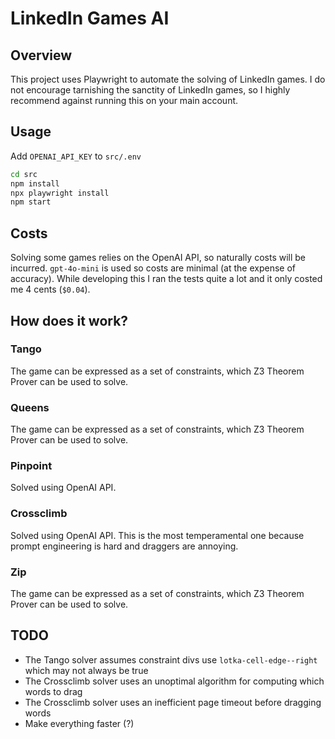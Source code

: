# LinkedIn Games AI

## Overview

This project uses Playwright to automate the solving of LinkedIn games. I do not encourage tarnishing the sanctity of LinkedIn games, so I highly recommend against running this on your main account.

## Usage

Add `OPENAI_API_KEY` to `src/.env`

```bash
cd src
npm install
npx playwright install
npm start
```

## Costs

Solving some games relies on the OpenAI API, so naturally costs will be incurred. `gpt-4o-mini` is used so costs are minimal (at the expense of accuracy). While developing this I ran the tests quite a lot and it only costed me 4 cents (`$0.04`).

## How does it work?

### Tango

The game can be expressed as a set of constraints, which Z3 Theorem Prover can be used to solve.

### Queens

The game can be expressed as a set of constraints, which Z3 Theorem Prover can be used to solve.

### Pinpoint

Solved using OpenAI API.

### Crossclimb

Solved using OpenAI API. This is the most temperamental one because prompt engineering is hard and draggers are annoying.

### Zip

The game can be expressed as a set of constraints, which Z3 Theorem Prover can be used to solve.

## TODO

- The Tango solver assumes constraint divs use `lotka-cell-edge--right` which may not always be true
- The Crossclimb solver uses an unoptimal algorithm for computing which words to drag
- The Crossclimb solver uses an inefficient page timeout before dragging words
- Make everything faster (?)
